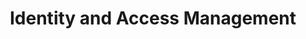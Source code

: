 ---
linktitle: Identity and Access Management
title: Identity and Access Management
sitemap:
  priority: 1.0
---